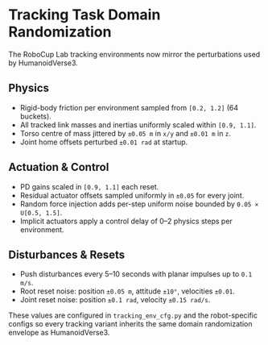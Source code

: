 # Tracking Task Domain Randomization

The RoboCup Lab tracking environments now mirror the perturbations used by HumanoidVerse3.

## Physics
- Rigid-body friction per environment sampled from `[0.2, 1.2]` (64 buckets).
- All tracked link masses and inertias uniformly scaled within `[0.9, 1.1]`.
- Torso centre of mass jittered by `±0.05 m` in `x/y` and `±0.01 m` in `z`.
- Joint home offsets perturbed `±0.01 rad` at startup.

## Actuation & Control
- PD gains scaled in `[0.9, 1.1]` each reset.
- Residual actuator offsets sampled uniformly in `±0.05` for every joint.
- Random force injection adds per-step uniform noise bounded by `0.05 × U[0.5, 1.5]`.
- Implicit actuators apply a control delay of 0–2 physics steps per environment.

## Disturbances & Resets
- Push disturbances every 5–10 seconds with planar impulses up to `0.1 m/s`.
- Root reset noise: position `±0.05 m`, attitude `±10°`, velocities `±0.01`.
- Joint reset noise: position `±0.1 rad`, velocity `±0.15 rad/s`.

These values are configured in `tracking_env_cfg.py` and the robot-specific configs so every tracking variant inherits the same domain randomization envelope as HumanoidVerse3.
